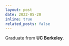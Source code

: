 ```yaml
---
layout: post
date: 2022-05-20
inline: true
related_posts: false
---
```


Graduate from **UC Berkeley**.
